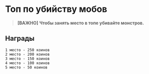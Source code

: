 # Топ по убийству мобов
> **[ВАЖНО]**
> **Чтобы занять место в топе убивайте монстров.**

## Награды 
    1 место - 250 коинов
    2 место - 200 коинов
    3 место - 150 коинов
    4 место - 100 коинов
    5 место - 50 коинов
